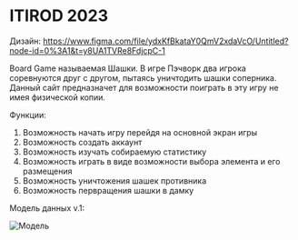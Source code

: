 # ITIROD 2023

Дизайн:
https://www.figma.com/file/ydxKfBkataY0QmV2xdaVcO/Untitled?node-id=0%3A1&t=y8UA1TVRe8FdjcpC-1

Board Game называемая Шашки. В игре Пэчворк два игрока соревнуются друг с другом, пытаясь уничтодить шашки соперника. Данный сайт предназначет для возможности поиграть в эту игру не имея физической копии.

Функции:
1. Возможность начать игру перейдя на основной экран игры
2. Возможность создать аккаунт
3. Возможность изучать собираемую статистику
4. Возможность играть  в виде возможности выбора элемента и его размещения
5. Возможность уничтожения шашек противника
6. Возможность первращения шашки в дамку

Модель данных v.1:

![Модель](https://user-images.githubusercontent.com/72689821/222149740-4caa2321-93cf-48df-bccb-bda8a766360f.png)
